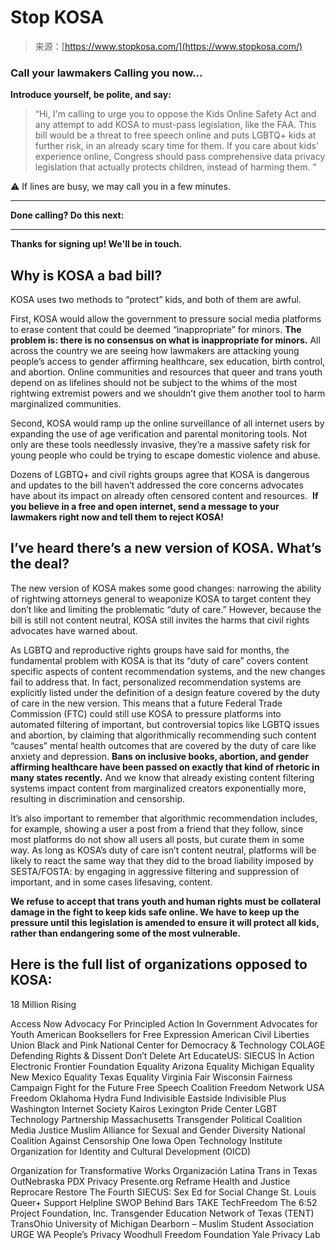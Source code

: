 <!--yml
category: 未分类
date: 2024-05-27 14:31:40
-->

# Stop KOSA

> 来源：[https://www.stopkosa.com/](https://www.stopkosa.com/)

### Call your lawmakers Calling you now...

**Introduce yourself, be polite, and say:**

> “Hi, I'm calling to urge you to oppose the Kids Online Safety Act and any attempt to add KOSA to must-pass legislation, like the FAA. This bill would be a threat to free speech online and puts LGBTQ+ kids at further risk, in an already scary time for them. If you care about kids' experience online, Congress should pass comprehensive data privacy legislation that actually protects children, instead of harming them. ”

⚠️ If lines are busy, we may call you in a few minutes.

* * *

**Done calling? Do this next:**

* * *

**Thanks for signing up! We'll be in touch.**

<share-modal id="share-modal-stop-kosa-20230403" tweet="KOSA is a censorship bill that won’t make kids safe. Instead, it'll put all internet users at risk, especially youth. If you believe in a free and open internet, tell your lawmakers to reject #KOSA!"></share-modal>

## Why is KOSA a bad bill?

KOSA uses two methods to “protect” kids, and both of them are awful.

First, KOSA would allow the government to pressure social media platforms to erase content that could be deemed “inappropriate” for minors. **The problem is: there is no consensus on what is inappropriate for minors.** All across the country we are seeing how lawmakers are attacking young people’s access to gender affirming healthcare, sex education, birth control, and abortion. Online communities and resources that queer and trans youth depend on as lifelines should not be subject to the whims of the most rightwing extremist powers and we shouldn’t give them another tool to harm marginalized communities. 

Second, KOSA would ramp up the online surveillance of all internet users by expanding the use of age verification and parental monitoring tools. Not only are these tools needlessly invasive, they’re a massive safety risk for young people who could be trying to escape domestic violence and abuse. 

Dozens of LGBTQ+ and civil rights groups agree that KOSA is dangerous and updates to the bill haven’t addressed the core concerns advocates have about its impact on already often censored content and resources.  **If you believe in a free and open internet, send a message to your lawmakers right now and tell them to reject KOSA!**

## **I’ve heard there’s a new version of KOSA. What’s the deal?**

The new version of KOSA makes some good changes: narrowing the ability of rightwing attorneys general to weaponize KOSA to target content they don’t like and limiting the problematic “duty of care.” However, because the bill is still not content neutral, KOSA still invites the harms that civil rights advocates have warned about.

As LGBTQ and reproductive rights groups have said for months, the fundamental problem with KOSA is that its “duty of care” covers content specific aspects of content recommendation systems, and the new changes fail to address that. In fact, personalized recommendation systems are explicitly listed under the definition of a design feature covered by the duty of care in the new version. This means that a future Federal Trade Commission (FTC) could still use KOSA to pressure platforms into automated filtering of important, but controversial topics like LGBTQ issues and abortion, by claiming that algorithmically recommending such content “causes” mental health outcomes that are covered by the duty of care like anxiety and depression. **Bans on inclusive books, abortion, and gender affirming healthcare have been passed on exactly that kind of rhetoric in many states recently.** And we know that already existing content filtering systems impact content from marginalized creators exponentially more, resulting in discrimination and censorship.

It’s also important to remember that algorithmic recommendation includes, for example, showing a user a post from a friend that they follow, since most platforms do not show all users all posts, but curate them in some way. As long as KOSA’s duty of care isn’t content neutral, platforms will be likely to react the same way that they did to the broad liability imposed by SESTA/FOSTA: by engaging in aggressive filtering and suppression of important, and in some cases lifesaving, content.

**We refuse to accept that trans youth and human rights must be collateral damage in the fight to keep kids safe online. We have to keep up the pressure until this legislation is amended to ensure it will protect all kids, rather than endangering some of the most vulnerable.**

## Here is the full list of organizations opposed to KOSA:

18 Million Rising

Access Now
Advocacy For Principled Action In Government
Advocates for Youth
American Booksellers for Free Expression
American Civil Liberties Union
Black and Pink National
Center for Democracy & Technology
COLAGE
Defending Rights & Dissent
Don’t Delete Art
EducateUS: SIECUS In Action
Electronic Frontier Foundation
Equality Arizona
Equality Michigan
Equality New Mexico
Equality Texas
Equality Virginia
Fair Wisconsin
Fairness Campaign
Fight for the Future
Free Speech Coalition
Freedom Network USA
Freedom Oklahoma
Hydra Fund
Indivisible Eastside
Indivisible Plus Washington
Internet Society
Kairos
Lexington Pride Center
LGBT Technology Partnership
Massachusetts Transgender Political Coalition
Media Justice
Muslim Alliance for Sexual and Gender Diversity
National Coalition Against Censorship
One Iowa
Open Technology Institute
Organization for Identity and Cultural Development (OICD)

Organization for Transformative Works
Organización Latina Trans in Texas
OutNebraska
PDX Privacy
Presente.org
Reframe Health and Justice
Reprocare
Restore The Fourth
SIECUS: Sex Ed for Social Change
St. Louis Queer+ Support Helpline
SWOP Behind Bars
TAKE
TechFreedom
The 6:52 Project Foundation, Inc.
Transgender Education Network of Texas (TENT)
TransOhio
University of Michigan Dearborn – Muslim Student Association
URGE
WA People’s Privacy
Woodhull Freedom Foundation
Yale Privacy Lab